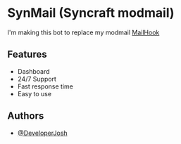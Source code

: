 # SynMail (Syncraft modmail)

I'm making this bot to replace my modmail [MailHook](https://github.com/DeveloperJosh/MailHook)


## Features

- Dashboard
- 24/7 Support
- Fast response time
- Easy to use


## Authors

- [@DeveloperJosh](https://www.github.com/developerjosh)

